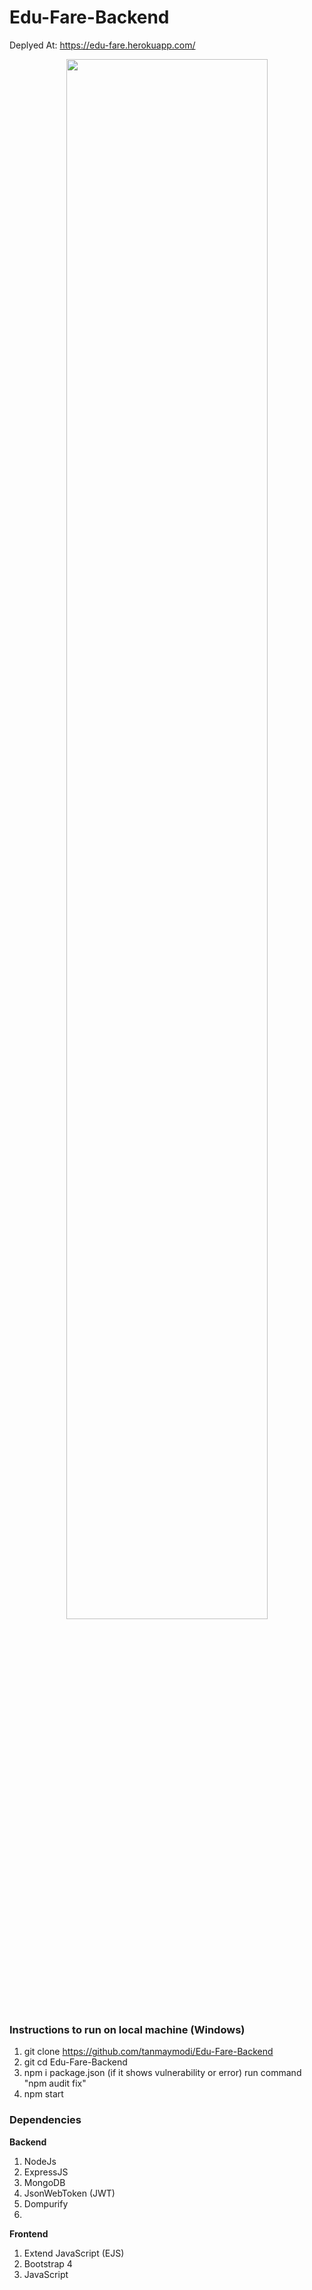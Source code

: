 # Edu-Fare-Backend
Deplyed At: https://edu-fare.herokuapp.com/

<div align="center">
    <img src="https://he-s3.s3.amazonaws.com/media/sprint/ion-a-thon-10/team/1362904/bf36388screenshot__141_.png" width="80%"/>
</div>

### Instructions to run on local machine (Windows)
1. git clone https://github.com/tanmaymodi/Edu-Fare-Backend
2. git cd Edu-Fare-Backend
3. npm i package.json
(if it shows vulnerability or error) run command "npm audit fix"
4. npm start

### Dependencies
**Backend**
1. NodeJs
2. ExpressJS
3. MongoDB
4. JsonWebToken (JWT)
5. Dompurify
6. 
**Frontend**
1. Extend JavaScript (EJS)
2. Bootstrap 4
3. JavaScript


